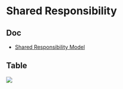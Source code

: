 # Shared Responsibility

## Doc
* [Shared Responsibility Model](https://aws.amazon.com/compliance/shared-responsibility-model/)

## Table
[<img src="https://i.imgur.com/PsBb6lO.png">](https://i.imgur.com/PsBb6lO.png)
